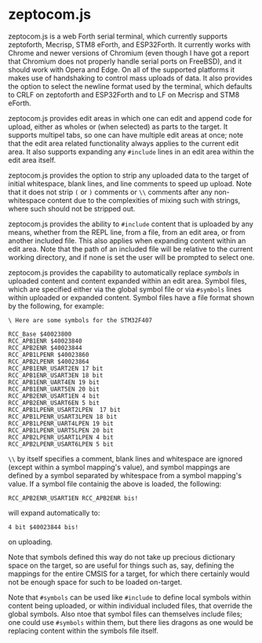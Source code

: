 # zeptocom.js

zeptocom.js is a web Forth serial terminal, which currently supports zeptoforth, Mecrisp, STM8 eForth, and ESP32Forth. It currently works with Chrome and newer versions of Chromium (even though I have got a report that Chromium does not properly handle serial ports on FreeBSD), and it should work with Opera and Edge. On all of the supported platforms it makes use of handshaking to control mass uploads of data. It also provides the option to select the newline format used by the terminal, which defaults to CRLF on zeptoforth and ESP32Forth and to LF on Mecrisp and STM8 eForth.

zeptocom.js provides edit areas in which one can edit and append code for upload, either as wholes or (when selected) as parts to the target. It supports multipel tabs, so one can have multiple edit areas at once; note that the edit area related functionality always applies to the current edit area. It also supports expanding any `#include` lines in an edit area within the edit area itself.

zeptocom.js provides the option to strip any uploaded data to the target of initial whitespace, blank lines, and line comments to speed up upload. Note that it does not strip `(` or `)` comments or `\\` comments after any non-whitespace content due to the complexities of mixing such with strings, where such should not be stripped out.

zeptocom.js provides the ability to `#include` content that is uploaded by any means, whether from the REPL line, from a file, from an edit area, or from another included file. This also applies when expanding content within an edit area. Note that the path of an included file will be relative to the current working directory, and if none is set the user will be prompted to select one.

zeptocom.js provides the capability to automatically replace *symbols* in uploaded content and content expanded within an edit area. Symbol files, which are specified either via the global symbol file or via `#symbols` lines within uploaded or expanded content. Symbol files have a file format shown by the following, for example:

    \ Here are some symbols for the STM32F407
    
    RCC_Base $40023800
    RCC_APB1ENR $40023840
    RCC_APB2ENR $40023844
    RCC_APB1LPENR $40023860
    RCC_APB2LPENR $40023864
    RCC_APB1ENR_USART2EN 17 bit
    RCC_APB1ENR_USART3EN 18 bit
    RCC_APB1ENR_UART4EN 19 bit
    RCC_APB1ENR_UART5EN 20 bit
    RCC_APB2ENR_USART1EN 4 bit
    RCC_APB2ENR_USART6EN 5 bit
    RCC_APB1LPENR_USART2LPEN  17 bit
    RCC_APB1LPENR_USART3LPEN 18 bit
    RCC_APB1LPENR_UART4LPEN 19 bit
    RCC_APB1LPENR_UART5LPEN 20 bit
    RCC_APB2LPENR_USART1LPEN 4 bit
    RCC_APB2LPENR_USART6LPEN 5 bit

`\\` by itself specifies a comment, blank lines and whitespace are ignored (except within a symbol mapping's value), and symbol mappings are defined by a symbol separated by whitespace from a symbol mapping's value. If a symbol file containig the above is loaded, the following:

    RCC_APB2ENR_USART1EN RCC_APB2ENR bis!

will expand automatically to:

    4 bit $40023844 bis!

on uploading.

Note that symbols defined this way do not take up precious dictionary space on the target, so are useful for things such as, say, defining the mappings for the entire CMSIS for a target, for which there certainly would not be enough space for such to be loaded on-target.

Note that `#symbols` can be used like `#include` to define local symbols within content being uploaded, or within individual included files, that override the global symbols. Also ntoe that symbol files can themselves include files; one could use `#symbols` within them, but there lies dragons as one would be replacing content within the symbols file itself.
